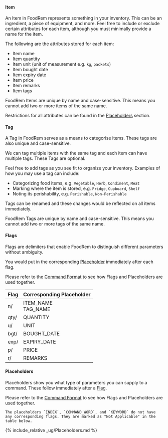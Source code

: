 <!-- markdownlint-disable-file first-line-h1 -->
#### Item

An Item in FoodRem represents something in your inventory. This can be an ingredient, a piece of equipment, and more. Feel free to include or exclude certain attributes for each item, although you must minimally provide a name for the item.

The following are the attributes stored for each item:

* Item name
* Item quantity
* Item unit (unit of measurement e.g. `kg`, `packets`)
* Item bought date
* Item expiry date
* Item price
* Item remarks
* Item tags

FoodRem Items are unique by name and case-sensitive. This means you cannot add two or more items of the same name.

Restrictions for all attributes can be found in the [Placeholders](#placeholders) section.

#### Tag

A Tag in FoodRem serves as a means to categorise items. These tags are also unique and case-sensitive.

We can tag multiple items with the same tag and each item can have multiple tags. These Tags are optional.

Feel free to add tags as you see fit to organize your inventory. Examples of how you may use a tag can include:

* Categorizing food items, e.g. `Vegetable`, `Herb`, `Condiment`, `Meat`
* Marking where the item is stored, e.g. `Fridge`, `Cupboard`, `Shelf`
* Noting its perishability, e.g. `Perishable`, `Non-Perishable`

Tags can be renamed and these changes would be reflected on all items immediately.

FoodRem Tags are unique by name and case-sensitive. This means you cannot add two or more tags of the same name.

#### Flags

Flags are delimiters that enable FoodRem to distinguish different parameters without ambiguity.

You would put in the corresponding [Placeholder](#placeholders) immediately after each flag.

Please refer to the [Command Format](#command-format) to see how Flags and Placeholders are used together.

| Flag | Corresponding Placeholder |
|------|---------------------------|
| n/   | ITEM_NAME<br>TAG_NAME     |
| qty/ | QUANTITY                  |
| u/   | UNIT                      |
| bgt/ | BOUGHT_DATE               |
| exp/ | EXPIRY_DATE               |
| p/   | PRICE                     |
| r/   | REMARKS                   |

#### Placeholders

Placeholders show you what type of parameters you can supply to a command. These follow immediately after a [Flag](#flag).

Please refer to the [Command Format](#command-format) to see how Flags and Placeholders are used together.

```note
The placeholders `INDEX`, `COMMAND_WORD`, and `KEYWORD` do not have any corresponding flags. They are marked as "Not Applicable" in the table below.
```

{% include_relative _ug/Placeholders.md %}
